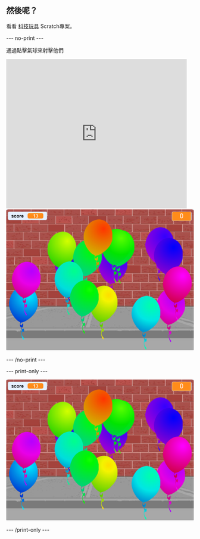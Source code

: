 ## 然後呢？

看看 [科技玩具](https://projects.raspberrypi.org/en/projects/balloons) Scratch專案。

\--- no-print \---

通過點擊氣球來射擊他們

<div class="scratch-preview">
  <iframe allowtransparency="true" width="485" height="402" src="https://scratch.mit.edu/projects/embed/299206746/?autostart=false" frameborder="0" scrolling="no"></iframe>
  <img src="images/balloons-final.png">
</div>

\--- /no-print \---

\--- print-only \---

![完成專案](images/balloons-final.png)

\--- /print-only \---